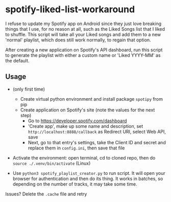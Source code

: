 # spotify-liked-list-workaround

I refuse to update my Spotify app on Android since they just love breaking things that I use, for no reason at all, such as the Liked Songs list that I liked to shuffle. This script will take all your Liked songs and add them to a new 'normal' playlist, which does still work normally, to regain that option.

After creating a new application on Spotify's API dashboard, run this script to generate the playlist with either a custom name or 'Liked YYYY-MM' as the default.

## Usage
- (only first time)
    - Create virtual python environment and install package `spotipy` from pip
    - Create application on Spotify's site (note the values for the next step)
        - Go to https://developer.spotify.com/dashboard
        - 'Create app', make up some name and description, set `http://localhost:8888/callback` as Redirect URI, select Web API, save
        - Next, go to that entry's settings, take the Client ID and secret and replace them in `config.ini`, then save that file

- Activate the environment: open terminal, cd to cloned repo, then do `source ./.venv/bin/activate` (Linux)
- Use `python3 spotify_playlist_creator.py` to run script. It will open your browser for authentication and then do its thing. It works in batches, so depending on the number of tracks, it may take some time.

Issues? Delete the `.cache` file and retry
